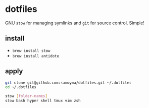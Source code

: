 # dotfiles

GNU `stow` for managing symlinks and `git` for source control. Simple!

## install

- `brew install stow`
- `brew install antidote`

## apply

```bash
git clone git@github.com:samwyma/dotfiles.git ~/.dotfiles
cd ~/.dotfiles

stow [folder-names]
stow bash hyper shell tmux vim zsh
```
